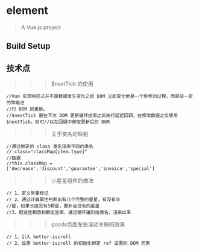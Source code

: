 # element

> A Vue.js project

## Build Setup

## 技术点

>>> $nextTick 的使用
```
//Vue 实现响应式并不是数据发生变化之后 DOM 立即变化他是一个异步的过程，而是按一定的策略进
//行 DOM 的更新。
//$nextTick 是在下次 DOM 更新循环结束之后执行延迟回调，在修改数据之后使用 $nextTick，则可//以在回调中获取更新后的 DOM
```
>>> 关于类名的映射

```
//通过绑定的 class 类名渲染不同的类名
//:class="classMap[item.type]"
//数据
//this.classMap = ['decrease','discount','guarantee','invoice','special']

```

>>> 小星星组件的做法

```
// 1、定义常量标记
// 2、通过计算属性判断出有几个完整的星星，有没有半
//星，如果长度没有5颗星，要补全没有的星星
//3、把这些都放到数组里面，通过循环遍历给类名，渲染出来

```
>>> goods页面左右滚动关联的效果

```
// 1、引入 better-iscroll
// 2、设置 better-iscroll 的初始化绑定 ref 设置的 DOM 元素
```